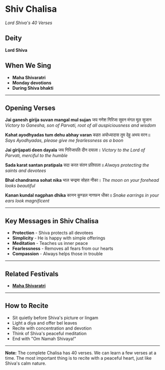 # Shiv Chalisa
*Lord Shiva's 40 Verses*

## Deity
**Lord Shiva**

## When We Sing
- **Maha Shivaratri**
- **Monday devotions**
- **During Shiva bhakti**

---

## Opening Verses

**Jai ganesh girija suvan mangal mul sujan**
जय गणेश गिरिजा सुवन मंगल मूल सुजान
*Victory to Ganesha, son of Parvati, root of all auspiciousness and wisdom*

**Kahat ayodhyadas tum dehu abhay varan**
कहत अयोध्यादास तुम देहु अभय वरन॥
*Says Ayodhyadas, please give me fearlessness as a boon*

**Jai girijapati deen dayala**
जय गिरिजापति दीन दयाला।
*Victory to the Lord of Parvati, merciful to the humble*

**Sada karat santan pratipala**
सदा करत संतन प्रतिपाला॥
*Always protecting the saints and devotees*

**Bhal chandrama sohat nika**
भाल चन्द्रमा सोहत नीका।
*The moon on your forehead looks beautiful*

**Kanan kundal nagphan dhika**
कानन कुण्डल नागफन धीका॥
*Snake earrings in your ears look magnificent*

---

## Key Messages in Shiv Chalisa
- **Protection** - Shiva protects all devotees
- **Simplicity** - He is happy with simple offerings
- **Meditation** - Teaches us inner peace
- **Fearlessness** - Removes all fears from our hearts
- **Compassion** - Always helps those in trouble

---

## Related Festivals

- **[Maha Shivaratri](../section1-festivals/01-maha-shivaratri.md)**

---

## How to Recite
- Sit quietly before Shiva's picture or lingam
- Light a diya and offer bel leaves
- Recite with concentration and devotion
- Think of Shiva's peaceful meditation
- End with "Om Namah Shivaya!"

---

**Note:** The complete Chalisa has 40 verses. We can learn a few verses at a time. The most important thing is to recite with a peaceful heart, just like Shiva's calm nature.